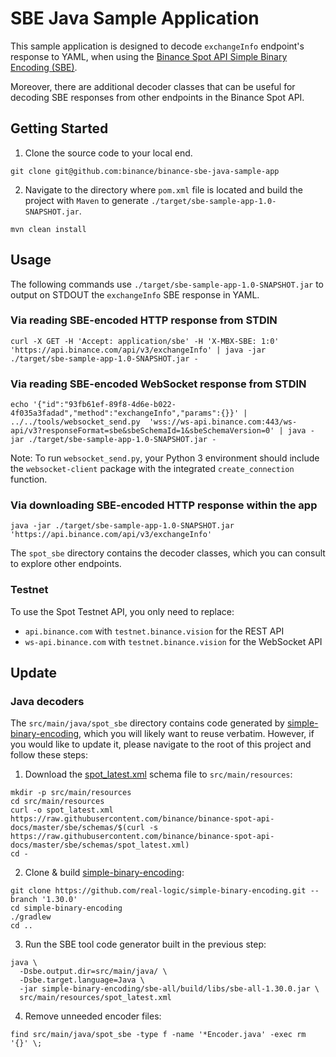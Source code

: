 # SBE Java Sample Application

This sample application is designed to decode `exchangeInfo` endpoint's response to YAML, when using the [Binance Spot API Simple Binary Encoding (SBE)](https://github.com/binance/binance-spot-api-docs/blob/master/faqs/sbe_faq.md).

Moreover, there are additional decoder classes that can be useful for decoding SBE responses from other endpoints in the Binance Spot API.

## Getting Started

1. Clone the source code to your local end.
```shell
git clone git@github.com:binance/binance-sbe-java-sample-app
```

2. Navigate to the directory where `pom.xml` file is located and build the project with `Maven` to generate `./target/sbe-sample-app-1.0-SNAPSHOT.jar`.

```shell
mvn clean install
```

## Usage

The following commands use `./target/sbe-sample-app-1.0-SNAPSHOT.jar` to output on STDOUT the `exchangeInfo` SBE response in YAML.

### Via reading SBE-encoded HTTP response from STDIN

```shell
curl -X GET -H 'Accept: application/sbe' -H 'X-MBX-SBE: 1:0' 'https://api.binance.com/api/v3/exchangeInfo' | java -jar ./target/sbe-sample-app-1.0-SNAPSHOT.jar -
```

### Via reading SBE-encoded WebSocket response from STDIN

```shell
echo '{"id":"93fb61ef-89f8-4d6e-b022-4f035a3fadad","method":"exchangeInfo","params":{}}' | ../../tools/websocket_send.py  'wss://ws-api.binance.com:443/ws-api/v3?responseFormat=sbe&sbeSchemaId=1&sbeSchemaVersion=0' | java -jar ./target/sbe-sample-app-1.0-SNAPSHOT.jar -
```

Note: To run `websocket_send.py`, your Python 3 environment should include the `websocket-client` package with the integrated `create_connection` function.

### Via downloading SBE-encoded HTTP response within the app

```shell
java -jar ./target/sbe-sample-app-1.0-SNAPSHOT.jar 'https://api.binance.com/api/v3/exchangeInfo'
```

The `spot_sbe` directory contains the decoder classes, which you can consult to explore other endpoints.

### Testnet 
To use the Spot Testnet API, you only need to replace:
- `api.binance.com` with `testnet.binance.vision` for the REST API
- `ws-api.binance.com` with `testnet.binance.vision` for the WebSocket API

## Update

### Java decoders

The `src/main/java/spot_sbe` directory contains code generated by [simple-binary-encoding](https://github.com/real-logic/simple-binary-encoding), which you will likely want to reuse verbatim. However, if you would like to update it, please navigate to the root of this project and follow these steps:

1) Download the [spot_latest.xml](https://github.com/binance/binance-spot-api-docs/tree/master/sbe/schemas/spot_latest.xml) schema file to `src/main/resources`:
```shell
mkdir -p src/main/resources
cd src/main/resources
curl -o spot_latest.xml https://raw.githubusercontent.com/binance/binance-spot-api-docs/master/sbe/schemas/$(curl -s https://raw.githubusercontent.com/binance/binance-spot-api-docs/master/sbe/schemas/spot_latest.xml)
cd -
```

2) Clone & build [simple-binary-encoding](https://github.com/real-logic/simple-binary-encoding):
```shell
git clone https://github.com/real-logic/simple-binary-encoding.git --branch '1.30.0'
cd simple-binary-encoding
./gradlew
cd ..
```

3) Run the SBE tool code generator built in the previous step:
```shell
java \
  -Dsbe.output.dir=src/main/java/ \
  -Dsbe.target.language=Java \
  -jar simple-binary-encoding/sbe-all/build/libs/sbe-all-1.30.0.jar \
  src/main/resources/spot_latest.xml
```

4) Remove unneeded encoder files:
```shell
find src/main/java/spot_sbe -type f -name '*Encoder.java' -exec rm '{}' \;
```
